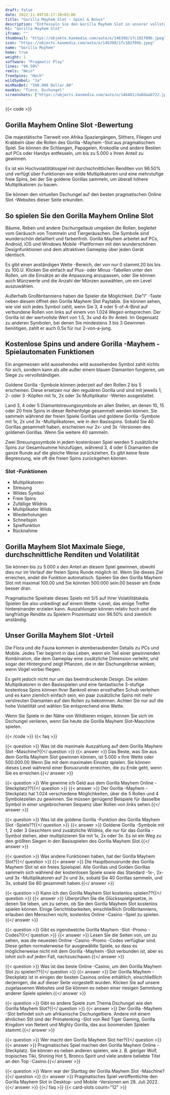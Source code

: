 ```yaml
---
draft: false
date: 2022-11-09T16:17:38+03:00
title: "Gorilla Mayhem Slot - Spiel & Bonus"
description: "Entfesseln Sie den Gorilla Mayhem Slot in unserer vollständigen Bewertung. Wir enthüllen das Gameplay, zusätzliche Funktionen und wo wir es mit dem besten Casino -Bonus spielen können."
h1: "Gorilla Mayhem Slot"
iframe: ""
thumbnail: "https://objekte.kaxmedia.com/auto/o/146398/1fc102f09b.jpeg"
icon: "https://objects.kaxmedia.com/auto/o/146398/1fc102f09b.jpeg"
name: "Gorilla Mayhem"
home: true
weight: 1
software: "Pragmatic Play"
lines: "96.50%"
reels: "Nein"
freeSpins: "Hoch"
wildSymbol: "Ja"
minMaxBet: "500.000 Dollar.00"
maxWin: "Tiere, Dschungel"
screenshots: ["https://objects.kaxmedia.com/auto/o/146401/da0daab722.jpeg"]
---
```


{{< code >}}<h2>Gorilla Mayhem Online Slot -Bewertung</h2><p>Die majestätische Tierwelt von Afrika Spaziergängen, Slithers, Fliegen und Krabbeln über die Rollen des Gorilla -Mayhem -Slot aus pragmatischem Spiel. Sie können die Schlangen, Papageien, Krokodile und andere Bestien auf PCs oder Handys entfesseln, um bis zu 5.000 x Ihren Anteil zu gewinnen.</p><p>Es ist ein Hochvolatilitätsspiel mit durchschnittlichen Renditen von 96.50% und verfügt über Funktionen wie wilde Multiplikatoren und eine mehrstufige freie Spins, bei der Sie goldene Gorillas sammeln, um überall höhere Multiplikatoren zu bauen.</p><p>Sie können den virtuellen Dschungel auf den besten pragmatischen Online Slot -Websites dieser Seite erkunden.</p><h2>So spielen Sie den Gorilla Mayhem Online Slot</h2><p>Bäume, Reben und andere Dschungellaub umgeben die Rollen, begleitet vom Geräusch von Trommeln und Tiergeräuschen. Die Symbole sind wunderschön detailliert und farbenfroh. Gorilla Mayhem arbeitet auf PCs, Android, iOS und Windows Mobile -Plattformen mit den wunderschönen Designfunktionen und dem attraktiven Gameplay über jeden Gerät identisch.</p><p>Es gibt einen anständigen Wette -Bereich, der von nur 0 stammt.20 bis bis zu 100.U. Klicken Sie einfach auf Plus- oder Minus -Tabellen unter den Rollen, um die Einsätze an die Anpassung anzupassen, oder Sie können auch Münzwerte und die Anzahl der Münzen auswählen, um ein Level auszuwählen.</p><p>Außerhalb Großbritanniens haben die Spieler die Möglichkeit. Die"I" -Taste neben diesem öffnet den Gorilla Mayhem Slot Paytable. Sie können sehen, wie viel sich jedes Symbol zahlt, wenn Sie 3, 4 oder 5-of-A-Bind auf verbundene Rollen von links auf einem von 1.024 Wegen entsprechen. Der Gorilla ist der wertvollste Wert von 1.5, 3x und 4x Ihr Anteil. Im Gegensatz zu anderen Symbolen, bei denen Sie mindestens 3 bis 3 Gewinnen benötigen, zahlt er auch 0.5x für nur 2-von-a-jung.</p><h2>Kostenlose Spins und andere Gorilla -Mayhem -Spielautomaten Funktionen</h2><p>Ein angemessen wild aussehendes wild aussehendes Symbol zahlt nichts für sich, sondern kann als alle außer einem blauen Diamanten fungieren, um Siege zu vervollständigen.</p><p>Goldene Gorilla -Symbole können jederzeit auf den Rollen 2 bis 5 erscheinen. Diese ersetzen nur den regulären Gorilla und sind mit jeweils 1, 2- oder 3 -Köpfen mit 1x, 2x oder 3x Multiplikator -Werten ausgestattet.</p><p>Land 3, 4 oder 5 Diamantstreuungssymbole an allen Stellen, an denen 10, 15 oder 20 freie Spins in dieser Reihenfolge gesammelt werden können. Sie sammeln während der freien Spiele Gorillas und goldene Gorilla -Symbole mit 1x, 2x und 3x -Multiplikatoren, wie in den Basisspins. Sobald Sie 40 Gorillas gesammelt haben, erscheinen nur 2x- und 3x -Versionen des goldenen Gorillas. Wenn Sie weitere 40 sammeln.</p><p>Zwei Streuungssymbole in jedem kostenlosen Spiel werden 5 zusätzliche Spins zur Gesamtsumme hinzufügen, während 3, 4 oder 5 Diamanten die ganze Runde auf die gleiche Weise zurückziehen. Es gibt keine feste Begrenzung, wie oft die freien Spins zurückgehen können.</p><h3>
Slot -Funktionen</h3><ul>
<li></span>
Multiplikatoren</li>
<li></span>
Streuung</li>
<li></span>
Wildes Symbol</li>
<li></span>
Freie Spins</li>
<li></span>
Zufällige Wildnis</li>
<li></span>
Multiplikator Wilds</li>
<li></span>
Wiederholungen</li>
<li></span>
Schnellspin</li>
<li></span>
Spielfunktion</li>
<li></span>
Rücknahme</li></ul><h2>Gorilla Mayhem Slot Maximale Siege, durchschnittliche Renditen und Volatilität</h2><p>Sie können bis zu 5.000 x den Anteil an diesem Spiel gewinnen, obwohl dies nur im Verlauf der freien Spins Runde möglich ist. Wenn Sie dieses Ziel erreichen, endet die Funktion automatisch. Spielen Sie den Gorilla Mayhem Slot mit maximal 100.00 und Sie könnten 500.000 sein.00 besser am Ende besser dran.</p><p>Pragmatische Spielrate dieses Spiels mit 5/5 auf ihrer Volatilitätskala. Spielen Sie also unbedingt auf einem Wette -Level, das einige Treffer hintereinander erzielen kann. Auszahlungen können relativ hoch und die langfristige Rendite zu Spielern Prozentsatz von 96.50% sind ziemlich anständig.</p><h2>Unser Gorilla Mayhem Slot -Urteil</h2><p>Die Flora und die Fauna kommen in atemberaubenden Details zu PCs und Mobile. Jedes Tier beginnt in das Leben, wenn ein Teil einer gewinnenden Kombination, die dem Gameplay eine zusätzliche Dimension verleiht, und sogar der Hintergrund zeigt Pflanzen, die in der Dschungelbrise winken, wenn Vögel vorbei fliegen.</p><p>Es geht jedoch nicht nur um das beeindruckende Design. Die wilden Multiplikatoren in den Basisspielen und eine fantastische 3-stufige kostenlose Spins können Ihrer Bankroll einen ernsthaften Schub verleihen und es kann ziemlich einfach sein, ein paar zusätzliche Spins mit mehr verstreuten Diamanten auf den Rollen zu bekommen. Achten Sie nur auf die hohe Volatilität und wählen Sie entsprechend eine Wette.</p><p>Wenn Sie Spiele in der Nähe von Wildtieren mögen, können Sie sich im Dschungel verlieren, wenn Sie heute die Gorilla Mayhem Slot-Maschine spielen.</p>
{{< /code >}}
{{< faq >}}

{{< question >}} Was ist die maximale Auszahlung auf dem Gorilla Mayhem Slot -Maschine?{{</ question >}}
{{< answer >}} Das Beste, was Sie aus dem Gorilla Mayhem Slot gewinnen können, ist 5.000 x Ihre Wette oder 500.000.00 Wenn Sie mit dem maximalen Einsatz spielen. Sie können dieses Level während einer Bonusrunde erreichen, die zu Ende geht, wenn Sie es erreichen.{{</ answer >}}

{{< question >}} Wie gewinne ich Geld aus dem Gorilla Mayhem Online -Steckplatz??{{</ question >}}
{{< answer >}} Der Gorilla -Mayhem -Steckplatz hat 1.024 verschiedene Möglichkeiten, über die 5 Rollen und 4 Symbolezeilen zu gewinnen. Sie müssen genügend Beispiele für dasselbe Symbol in einer ungebrochenen Sequenz über Rollen von links sehen.{{</ answer >}}

{{< question >}} Was ist die goldene Gorilla -Funktion des Gorilla Mayhem Slot -Spiels??{{</ question >}}
{{< answer >}} Goldene Gorilla -Symbole mit 1, 2 oder 3 Gesichtern sind zusätzliche Wildnis, die nur für das Gorilla -Symbol stehen, aber multiplizieren Sie mit 1x, 2x oder 3x. Es ist ein Weg zu den größten Siegen in den Basisspielen des Gorilla Mayhem Slot.{{</ answer >}}

{{< question >}} Was andere Funktionen haben, hat der Gorilla Mayhem Slot?{{</ question >}}
{{< answer >}} Die Hauptbonusrunde des Gorilla Mayhem Slot ist ein freies Spielspiel. Alle Gorillas und Golden Gorillas sammeln sich während der kostenlosen Spiele sowie das Standard -1x-, 2x- und 3x -Multiplikatoren auf 2x und 3x, sobald Sie 40 Gorillas sammeln, und 3x, sobald Sie 80 gesammelt haben.{{</ answer >}}

{{< question >}} Kann ich den Gorilla Mayhem Slot kostenlos spielen??{{</ question >}}
{{< answer >}} Überprüfen Sie die Glücksspielgesetze, in denen Sie leben, um zu sehen, ob Sie den Gorilla Mayhem Slot kostenlos spielen können. Einige Gerichtsbarkeiten, einschließlich Großbritanniens, erlauben den Menschen nicht, kostenlos Online -Casino -Spiel zu spielen.{{</ answer >}}

{{< question >}} Gibt es irgendwelche Gorilla Mayhem -Slot -Promo -Codes?{{</ question >}}
{{< answer >}} Lesen Sie die Seiten von, um zu sehen, was die neuesten Online -Casino -Promo -Codes verfügbar sind. Diese gelten normalerweise für ausgewählte Spiele, so dass es möglicherweise nicht mit dem Gorilla -Mayhem -Slot verbunden ist, aber es lohnt sich auf jeden Fall, nachzuschauen.{{</ answer >}}

{{< question >}} Was ist das beste Online -Casino, um den Gorilla Mayhem Slot zu spielen??{{</ question >}}
{{< answer >}} Der Gorilla Mayhem -Steckplatz ist in einigen der besten Casinos online erhältlich, einschließlich derjenigen, die auf dieser Seite vorgestellt wurden. Klicken Sie auf unsere zugelassenen Websites und Sie können es neben einer riesigen Sammlung anderer Spiele spielen.{{</ answer >}}

{{< question >}} Gibt es andere Spiele zum Thema Dschungel wie den Gorilla Mayhem Slot?{{</ question >}}
{{< answer >}} Der Gorilla -Mayhem -Slot befindet sich um afrikanische Dschungeltiere. Andere mit einem ähnlichen Stil sind der Primatenking -Slot von Red Tiger Gaming, Gorilla Kingdom von Netent und Mighty Gorilla, das aus boomenden Spielen stammt.{{</ answer >}}

{{< question >}} Wer macht den Gorilla Mayhem Slot her?{{</ question >}}
{{< answer >}} Pragmatisches Spiel machen den Gorilla Mayhem Online -Steckplatz. Sie können es neben anderen spielen, wie z. B. gieriger Wolf, tropisches Tiki, Shining Hot 5, Bronco Spirit und viele andere beliebte Titel an den Top -Casino.{{</ answer >}}

{{< question >}} Wann war der Starttag der Gorilla Mayhem Slot -Maschine?{{</ question >}}
{{< answer >}} Pragmatisches Spiel veröffentlichte den Gorilla Mayhem Slot in Desktop- und Mobile -Versionen am 28. Juli 2022.{{</ answer >}}
{{</ faq >}}
 {{< card-slots count="12" >}}